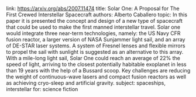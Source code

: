 link: https://arxiv.org/abs/2007.11474
title: Solar One: A Proposal for The First Crewed Interstellar Spacecraft
authors: Alberto Caballero
topic: In this paper it is presented the concept and design of a new type of spacecraft that could be used to make the first manned interstellar travel. Solar one would integrate three near-term technologies, namely: the US Navy CFR fusion reactor, a larger version of NASA Sunjammer light sail, and an array of DE-STAR laser systems. A system of Fresnel lenses and flexible mirrors to propel the sail with sunlight is suggested as an alternative to this array. With a mile-long light sail, Solar One could reach an average of 22% the speed of light, arriving to the closest potentially habitable exoplanet in less than 19 years with the help of a Bussard scoop. Key challenges are reducing the weight of continuous-wave lasers and compact fusion reactors as well as achieving cryo-sleep and artificial gravity.
subject: spaceships, interstellar
for: science fiction
